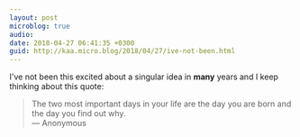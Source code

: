 ```yaml
---
layout: post
microblog: true
audio: 
date: 2018-04-27 06:41:35 +0300
guid: http://kaa.micro.blog/2018/04/27/ive-not-been.html
---
```

I've not been this excited about a singular idea in **many** years and I keep thinking about this quote:
> The two most important days in your life are the day you are born and the day you find out why.  
— Anonymous
